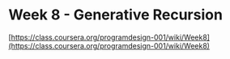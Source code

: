 Week 8 - Generative Recursion
=========================================================
[https://class.coursera.org/programdesign-001/wiki/Week8](https://class.coursera.org/programdesign-001/wiki/Week8)